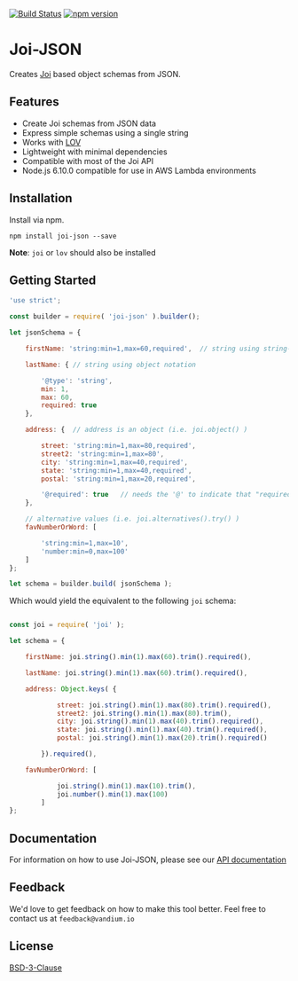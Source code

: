 [![Build Status](https://travis-ci.org/vandium-io/joi-json.svg?branch=master)](https://travis-ci.org/vandium-io/joi-json)
[![npm version](https://badge.fury.io/js/joi-json.svg)](https://badge.fury.io/js/joi-json)

# Joi-JSON

Creates [Joi](https://github.com/hapijs/joi) based object schemas from JSON.

## Features

* Create Joi schemas from JSON data
* Express simple schemas using a single string
* Works with [LOV](https://github.com/vandium-io/lov)
* Lightweight with minimal dependencies
* Compatible with most of the Joi API
* Node.js 6.10.0 compatible for use in AWS Lambda environments

## Installation

Install via npm.

	npm install joi-json --save


**Note**: `joi` or `lov` should also be installed

## Getting Started

```js
'use strict';

const builder = require( 'joi-json' ).builder();

let jsonSchema = {

    firstName: 'string:min=1,max=60,required',  // string using string-based notation

    lastName: { // string using object notation

        '@type': 'string',
        min: 1,
        max: 60,
        required: true
    },

    address: {  // address is an object (i.e. joi.object() )

        street: 'string:min=1,max=80,required',
        street2: 'string:min=1,max=80',
        city: 'string:min=1,max=40,required',
        state: 'string:min=1,max=40,required',
        postal: 'string:min=1,max=20,required',

        '@required': true   // needs the '@' to indicate that "required" is a property
    },

    // alternative values (i.e. joi.alternatives().try() )
    favNumberOrWord: [

        'string:min=1,max=10',
        'number:min=0,max=100'
    ]
};

let schema = builder.build( jsonSchema );
```

Which would yield the equivalent to the following `joi` schema:

```js

const joi = require( 'joi' );

let schema = {

    firstName: joi.string().min(1).max(60).trim().required(),

    lastName: joi.string().min(1).max(60).trim().required(),

    address: Object.keys( {

            street: joi.string().min(1).max(80).trim().required(),
            street2: joi.string().min(1).max(80).trim(),
            city: joi.string().min(1).max(40).trim().required(),
            state: joi.string().min(1).max(40).trim().required(),
            postal: joi.string().min(1).max(20).trim().required()

        }).required(),

    favNumberOrWord: [

            joi.string().min(1).max(10).trim(),
            joi.number().min(1).max(100)
        ]
};
```

## Documentation

For information on how to use Joi-JSON, please see our [API documentation](docs)


## Feedback

We'd love to get feedback on how to make this tool better. Feel free to contact us at `feedback@vandium.io`


## License

[BSD-3-Clause](https://en.wikipedia.org/wiki/BSD_licenses)

